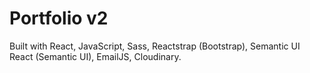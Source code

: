 # Portfolio v2
Built with React, JavaScript, Sass, Reactstrap (Bootstrap), Semantic UI React (Semantic UI), EmailJS, Cloudinary.
